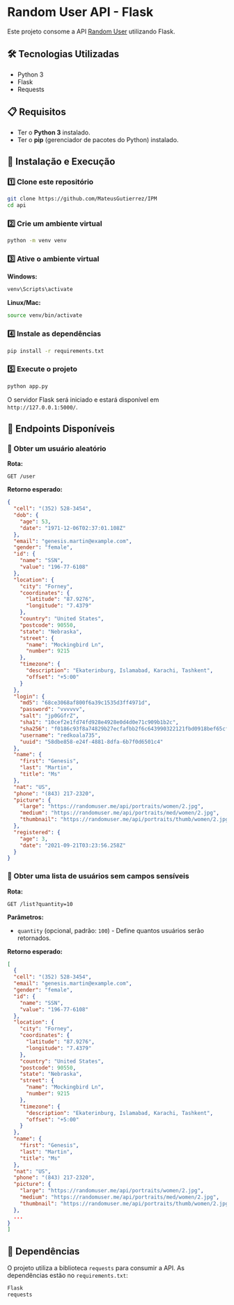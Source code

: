 # Random User API - Flask

Este projeto consome a API [Random User](https://randomuser.me/api/) utilizando Flask.

## 🛠️ Tecnologias Utilizadas
- Python 3
- Flask
- Requests

## 📋 Requisitos
- Ter o **Python 3** instalado.
- Ter o **pip** (gerenciador de pacotes do Python) instalado.

## 🚀 Instalação e Execução

### 1️⃣ Clone este repositório
```sh
git clone https://github.com/MateusGutierrez/IPM
cd api
```

### 2️⃣ Crie um ambiente virtual
```sh
python -m venv venv
```

### 3️⃣ Ative o ambiente virtual
**Windows:**
```sh
venv\Scripts\activate
```
**Linux/Mac:**
```sh
source venv/bin/activate
```

### 4️⃣ Instale as dependências
```sh
pip install -r requirements.txt
```

### 5️⃣ Execute o projeto
```sh
python app.py
```

O servidor Flask será iniciado e estará disponível em `http://127.0.0.1:5000/`.

## 📌 Endpoints Disponíveis

### 🔹 Obter um usuário aleatório
**Rota:**
```
GET /user
```
**Retorno esperado:**
```json
{
  "cell": "(352) 528-3454",
  "dob": {
    "age": 53,
    "date": "1971-12-06T02:37:01.108Z"
  },
  "email": "genesis.martin@example.com",
  "gender": "female",
  "id": {
    "name": "SSN",
    "value": "196-77-6108"
  },
  "location": {
    "city": "Forney",
    "coordinates": {
      "latitude": "87.9276",
      "longitude": "7.4379"
    },
    "country": "United States",
    "postcode": 90550,
    "state": "Nebraska",
    "street": {
      "name": "Mockingbird Ln",
      "number": 9215
    },
    "timezone": {
      "description": "Ekaterinburg, Islamabad, Karachi, Tashkent",
      "offset": "+5:00"
    }
  },
  "login": {
    "md5": "68ce3068af800f6a39c1535d3ff4971d",
    "password": "vvvvvv",
    "salt": "jp0GGfrZ",
    "sha1": "10cef2e1fd74fd928e4928e0d4d0e71c909b1b2c",
    "sha256": "f0186c93f8a74829b27ecfafbb2f6c643990322121fbd0918bef65cf47b76c2d",
    "username": "redkoala735",
    "uuid": "58dbe858-e24f-4881-8dfa-6b7f0d6501c4"
  },
  "name": {
    "first": "Genesis",
    "last": "Martin",
    "title": "Ms"
  },
  "nat": "US",
  "phone": "(843) 217-2320",
  "picture": {
    "large": "https://randomuser.me/api/portraits/women/2.jpg",
    "medium": "https://randomuser.me/api/portraits/med/women/2.jpg",
    "thumbnail": "https://randomuser.me/api/portraits/thumb/women/2.jpg"
  },
  "registered": {
    "age": 3,
    "date": "2021-09-21T03:23:56.258Z"
  }
}
```

### 🔹 Obter uma lista de usuários sem campos sensíveis
**Rota:**
```
GET /list?quantity=10
```
**Parâmetros:**
- `quantity` (opcional, padrão: `100`) - Define quantos usuários serão retornados.

**Retorno esperado:**
```json
[
  {
  "cell": "(352) 528-3454",
  "email": "genesis.martin@example.com",
  "gender": "female",
  "id": {
    "name": "SSN",
    "value": "196-77-6108"
  },
  "location": {
    "city": "Forney",
    "coordinates": {
      "latitude": "87.9276",
      "longitude": "7.4379"
    },
    "country": "United States",
    "postcode": 90550,
    "state": "Nebraska",
    "street": {
      "name": "Mockingbird Ln",
      "number": 9215
    },
    "timezone": {
      "description": "Ekaterinburg, Islamabad, Karachi, Tashkent",
      "offset": "+5:00"
    }
  },
  "name": {
    "first": "Genesis",
    "last": "Martin",
    "title": "Ms"
  },
  "nat": "US",
  "phone": "(843) 217-2320",
  "picture": {
    "large": "https://randomuser.me/api/portraits/women/2.jpg",
    "medium": "https://randomuser.me/api/portraits/med/women/2.jpg",
    "thumbnail": "https://randomuser.me/api/portraits/thumb/women/2.jpg"
  },
  ...
}
]
```

## 🔄 Dependências
O projeto utiliza a biblioteca `requests` para consumir a API. As dependências estão no `requirements.txt`:
```txt
Flask
requests
```